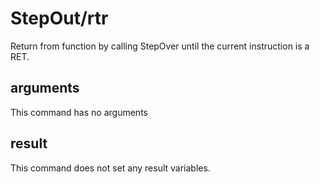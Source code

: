 # StepOut/rtr

Return from function by calling StepOver until the current instruction is a RET.

## arguments

This command has no arguments

## result

This command does not set any result variables.

